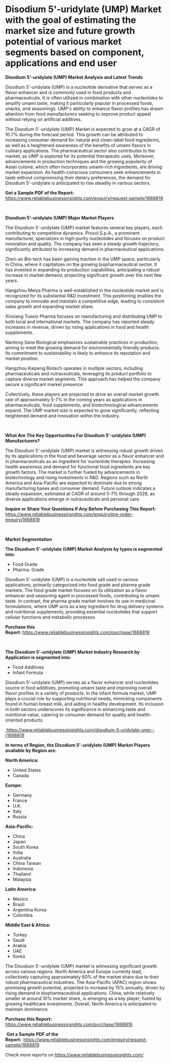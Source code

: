 <p><h1>Disodium 5'-uridylate (UMP) Market with the goal of estimating the market size and future growth potential of various market segments based on component, applications and end user</h1></p><p><strong>Disodium 5'-uridylate (UMP) Market Analysis and Latest Trends</strong></p>
<p><p>Disodium 5'-uridylate (UMP) is a nucleotide derivative that serves as a flavor enhancer and is commonly used in food products and pharmaceuticals. It is often utilized in combination with other nucleotides to amplify umami taste, making it particularly popular in processed foods, snacks, and seasonings. UMP's ability to enhance flavor profiles has drawn attention from food manufacturers seeking to improve product appeal without relying on artificial additives.</p><p>The Disodium 5'-uridylate (UMP) Market is expected to grow at a CAGR of 10.7% during the forecast period. This growth can be attributed to increasing consumer demand for natural and clean-label food ingredients, as well as a heightened awareness of the benefits of umami flavors in culinary applications. The pharmaceutical sector also contributes to the market, as UMP is explored for its potential therapeutic uses. Moreover, advancements in production techniques and the growing popularity of Asian cuisine, which often incorporates umami-rich ingredients, are driving market expansion. As health-conscious consumers seek enhancements in taste without compromising their dietary preferences, the demand for Disodium 5'-uridylate is anticipated to rise steadily in various sectors.</p></p>
<p><strong>Get a Sample PDF of the Report:&nbsp;</strong> <a href="https://www.reliablebusinessinsights.com/enquiry/request-sample/1668819?utm_campaign=3003&utm_medium=2&utm_source=Github&utm_content=ia&utm_term=29032025&utm_id=disodium-5-uridylate-ump">https://www.reliablebusinessinsights.com/enquiry/request-sample/1668819</a></p>
<p>&nbsp;</p>
<p><strong>Disodium 5'-uridylate (UMP) Major Market Players</strong></p>
<p><p>The Disodium 5'-uridylate (UMP) market features several key players, each contributing to competitive dynamics. Prosol S.p.A., a prominent manufacturer, specializes in high-purity nucleotides and focuses on product innovation and quality. The company has seen a steady growth trajectory, significantly attributed to increasing demand in pharmaceutical applications. </p><p>Zhen-ao Bio-tech has been gaining traction in the UMP space, particularly in China, where it capitalizes on the growing biopharmaceutical sector. It has invested in expanding its production capabilities, anticipating a robust increase in market demand, projecting significant growth over the next few years.</p><p>Hangzhou Meiya Pharma is well-established in the nucleotide market and is recognized for its substantial R&D investment. This positioning enables the company to innovate and maintain a competitive edge, leading to consistent sales growth and expanding market share.</p><p>Xinxiang Tuoxin Pharma focuses on manufacturing and distributing UMP to both local and international markets. The company has reported steady increases in revenue, driven by rising applications in food and health supplements.</p><p>Nantong Sane Biological emphasizes sustainable practices in production, aiming to meet the growing demand for environmentally friendly products. Its commitment to sustainability is likely to enhance its reputation and market position.</p><p>Hangzhou Kaipeng Biotech operates in multiple sectors, including pharmaceuticals and nutraceuticals, leveraging its product portfolio to capture diverse market segments. This approach has helped the company secure a significant market presence.</p><p>Collectively, these players are projected to drive an overall market growth rate of approximately 5-7% in the coming years as applications in pharmaceuticals, food supplements, and biotechnological advancements expand. The UMP market size is expected to grow significantly, reflecting heightened demand and innovation within the industry.</p></p>
<p>&nbsp;</p>
<p><strong>What Are The Key Opportunities For Disodium 5'-uridylate (UMP) Manufacturers?</strong></p>
<p><p>The Disodium 5'-uridylate (UMP) market is witnessing robust growth driven by its applications in the food and beverage sector as a flavor enhancer and in pharmaceuticals as an ingredient for nucleotide therapies. Increasing health awareness and demand for functional food ingredients are key growth factors. The market is further fueled by advancements in biotechnology and rising investments in R&D. Regions such as North America and Asia-Pacific are expected to dominate due to strong manufacturing bases and consumer demand. Future outlook indicates a steady expansion, estimated at CAGR of around 5-7% through 2028, as diverse applications emerge in nutraceuticals and personal care.</p></p>
<p><strong>Inquire or Share Your Questions If Any Before Purchasing This Report:</strong> <a href="https://www.reliablebusinessinsights.com/enquiry/pre-order-enquiry/1668819?utm_campaign=3003&utm_medium=2&utm_source=Github&utm_content=ia&utm_term=29032025&utm_id=disodium-5-uridylate-ump">https://www.reliablebusinessinsights.com/enquiry/pre-order-enquiry/1668819</a></p>
<p>&nbsp;</p>
<p><strong>Market Segmentation</strong></p>
<p><strong>The Disodium 5'-uridylate (UMP) Market Analysis by types is segmented into:</strong></p>
<p><ul><li>Food Grade</li><li>Pharma. Grade</li></ul></p>
<p><p>Disodium 5'-uridylate (UMP) is a nucleotide salt used in various applications, primarily categorized into food grade and pharma grade markets. The food grade market focuses on its utilization as a flavor enhancer and seasoning agent in processed foods, contributing to umami taste. In contrast, the pharma grade market involves its use in medicinal formulations, where UMP acts as a key ingredient for drug delivery systems and nutritional supplements, providing essential nucleotides that support cellular functions and metabolic processes.</p></p>
<p><strong>Purchase this Report:&nbsp;</strong><a href="https://www.reliablebusinessinsights.com/purchase/1668819?utm_campaign=3003&utm_medium=2&utm_source=Github&utm_content=ia&utm_term=29032025&utm_id=disodium-5-uridylate-ump">https://www.reliablebusinessinsights.com/purchase/1668819</a></p>
<p>&nbsp;</p>
<p><strong>The Disodium 5'-uridylate (UMP) Market Industry Research by Application is segmented into:</strong></p>
<p><ul><li>Food Additives</li><li>Infant Formula</li></ul></p>
<p><p>Disodium 5'-uridylate (UMP) serves as a flavor enhancer and nucleotides source in food additives, promoting umami taste and improving overall flavor profiles in a variety of products. In the infant formula market, UMP plays a crucial role by supporting nutritional needs, mimicking components found in human breast milk, and aiding in healthy development. Its inclusion in both sectors underscores its significance in enhancing taste and nutritional value, catering to consumer demand for quality and health-oriented products.</p></p>
<p><a href="https://www.reliablebusinessinsights.com/disodium-5-uridylate-ump--r1668819?utm_campaign=3003&utm_medium=2&utm_source=Github&utm_content=ia&utm_term=29032025&utm_id=disodium-5-uridylate-ump">&nbsp;https://www.reliablebusinessinsights.com/disodium-5-uridylate-ump--r1668819</a></p>
<p><strong>In terms of Region, the Disodium 5'-uridylate (UMP) Market Players available by Region are:</strong></p>
<p>
    <p> <strong> North America: </strong>
        <ul>
            <li>United States</li>
            <li>Canada</li>
        </ul>
        </p> 
    <p> <strong> Europe: </strong>
        <ul>
            <li>Germany</li>
            <li>France</li>
            <li>U.K.</li>
            <li>Italy</li>
            <li>Russia</li>
        </ul>
        </p> 
    <p> <strong> Asia-Pacific: </strong>
        <ul>
            <li>China</li>
            <li>Japan</li>
            <li>South Korea</li>
            <li>India</li>
            <li>Australia</li>
            <li>China Taiwan</li>
            <li>Indonesia</li>
            <li>Thailand</li>
            <li>Malaysia</li>
        </ul>
        </p> 
    <p> <strong> Latin America: </strong>
        <ul>
            <li>Mexico</li>
            <li>Brazil</li>
            <li>Argentina Korea</li>
            <li>Colombia</li>
        </ul>
        </p> 
    <p> <strong> Middle East & Africa: </strong>
        <ul>
            <li>Turkey</li>
            <li>Saudi</li>
            <li>Arabia</li>
            <li>UAE</li>
            <li>Korea</li>
        </ul>
    </p>
    </p>
<p><p>The Disodium 5'-uridylate (UMP) market is witnessing significant growth across various regions. North America and Europe currently lead, collectively capturing approximately 60% of the market share due to their robust pharmaceutical industries. The Asia-Pacific (APAC) region shows promising growth potential, projected to increase by 15% annually, driven by rising demand in biopharmaceutical applications. China, while relatively smaller at around 10% market share, is emerging as a key player, fueled by growing healthcare investments. Overall, North America is anticipated to maintain dominance.</p></p>
<p><strong>Purchase this Report: </strong><a href="https://www.reliablebusinessinsights.com/purchase/1668819?utm_campaign=3003&utm_medium=2&utm_source=Github&utm_content=ia&utm_term=29032025&utm_id=disodium-5-uridylate-ump">https://www.reliablebusinessinsights.com/purchase/1668819</a></p>
<p>&nbsp;<strong>Get a Sample PDF of the Report:&nbsp;&nbsp;</strong><a href="https://www.reliablebusinessinsights.com/enquiry/request-sample/1668819?utm_campaign=3003&utm_medium=2&utm_source=Github&utm_content=ia&utm_term=29032025&utm_id=disodium-5-uridylate-ump">https://www.reliablebusinessinsights.com/enquiry/request-sample/1668819</a></p>
<p><strong></strong></p>
<p>Check more reports on <a href="https://www.reliablebusinessinsights.com/?utm_campaign=3003&utm_medium=2&utm_source=Github&utm_content=ia&utm_term=29032025&utm_id=disodium-5-uridylate-ump">https://www.reliablebusinessinsights.com/</a></p>